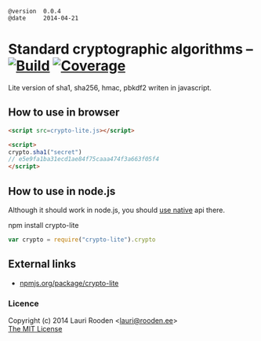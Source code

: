 
[Build]:    http://img.shields.io/travis/litejs/crypto-lite.png
[Coverage]: http://img.shields.io/coveralls/litejs/crypto-lite.png
[1]: https://travis-ci.org/litejs/crypto-lite
[2]: https://coveralls.io/r/litejs/crypto-lite
[4]: http://nodejs.org/api/crypto.html

    @version  0.0.4
    @date     2014-04-21

Standard cryptographic algorithms &ndash; [![Build][]][1] [![Coverage][]][2]
=================================

Lite version of sha1, sha256, hmac, pbkdf2 writen in javascript.


## How to use in browser

```html
<script src=crypto-lite.js></script>

<script>
crypto.sha1("secret")
// e5e9fa1ba31ecd1ae84f75caaa474f3a663f05f4
</script>
```


## How to use in node.js

Although it should work in node.js, you should [use native][4] api there.

npm install crypto-lite

```javascript
var crypto = require("crypto-lite").crypto

```


External links
--------------

- [npmjs.org/package/crypto-lite](https://npmjs.org/package/crypto-lite)

### Licence

Copyright (c) 2014 Lauri Rooden &lt;lauri@rooden.ee&gt;  
[The MIT License](http://lauri.rooden.ee/mit-license.txt)


